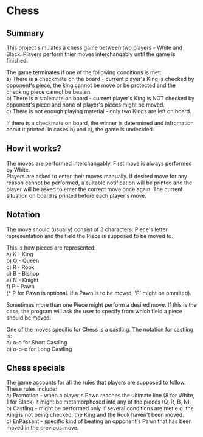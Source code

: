 # Chess

## Summary

This project simulates a chess game between two players - White and Black. 
Players perform thier moves interchangably until the game is finished.

The game terminates if one of the following conditions is met: <br />
  a) There is a checkmate on the board - current player's King is checked by opponent's piece, the king cannot be move or be protected and the checking piece cannot be beaten. <br />
  b) There is a stalemate on board - current player's King is NOT checked by opponent's piece and none of player's pieces might be moved. <br />
  c) There is not enough playing material - only two Kings are left on board. <br />
  
If there is a checkmate on board, the winner is determined and infromation about it printed. In cases b) and c), the game is undecided.

## How it works?

The moves are performed interchangably. First move is always performed by White. <br />
Players are asked to enter their moves manually. If desired move for any reason cannot be performed, a suitable notification will be printed and the player will be asked to enter the correct move once again. The current situation on board is printed before each player's move. <br />


## Notation

The move should (usually) consist of 3 characters: Piece's letter representation and the field the Piece is supposed to be moved to. <br />

This is how pieces are represented: <br />
   a) K - King <br />
   b) Q - Queen <br />
   c) R - Rook <br />
   d) B - Bishop <br />
   e) N - Knight <br />
   f) P - Pawn <br /> (* P for Pawn is optional. If a Pawn is to be moved, 'P' might be ommited). <br />
   
Sometimes more than one Piece might perform a desired move. If this is the case, the program will ask the user to specify from which field a piece should be moved. <br />

One of the moves specific for Chess is a castling. The notation for castling is: <br />
  a) o-o for Short Castling <br />
  b) o-o-o for Long Castling <br />
  
## Chess specials

The game accounts for all the rules that players are supposed to follow. These rules include: <br />
  a) Promotion - when a player's Pawn reaches the ultimate line (8 for White, 1 for Black) it might be metamorphosed into any of the pieces (Q, R, B, N). <br />
  b) Castling - might be performed only if several conditions are met e.g. the King is not being checked, the King and the Rook haven't been moved. <br />
  c) EnPassant - specific kind of beating an opponent's Pawn that has been moved in the previous move.

